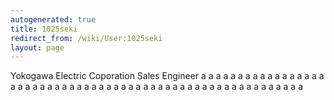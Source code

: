 ```yaml
---
autogenerated: true
title: 1025seki
redirect_from: /wiki/User:1025seki
layout: page
---
```


Yokogawa Electric Coporation Sales Engineer a a a a a a a a a a a a a a
a a a a a a a a a a a a a a a a a a a a a a a a a a a a a a a a a a a a
a a a a a a a
